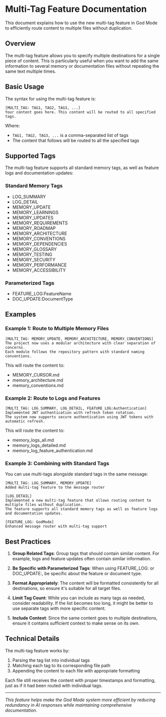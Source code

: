 # Multi-Tag Feature Documentation

This document explains how to use the new multi-tag feature in God Mode to efficiently route content to multiple files without duplication.

## Overview

The multi-tag feature allows you to specify multiple destinations for a single piece of content. This is particularly useful when you want to add the same information to several memory or documentation files without repeating the same text multiple times.

## Basic Usage

The syntax for using the multi-tag feature is:

```
[MULTI_TAG: TAG1, TAG2, TAG3, ...]
Your content goes here. This content will be routed to all specified tags.
```

Where:
- `TAG1, TAG2, TAG3, ...` is a comma-separated list of tags
- The content that follows will be routed to all the specified tags

## Supported Tags

The multi-tag feature supports all standard memory tags, as well as feature logs and documentation updates:

### Standard Memory Tags
- LOG_SUMMARY
- LOG_DETAIL
- MEMORY_UPDATE
- MEMORY_LEARNINGS
- MEMORY_UPDATES
- MEMORY_REQUIREMENTS
- MEMORY_ROADMAP
- MEMORY_ARCHITECTURE
- MEMORY_CONVENTIONS
- MEMORY_DEPENDENCIES
- MEMORY_GLOSSARY
- MEMORY_TESTING
- MEMORY_SECURITY
- MEMORY_PERFORMANCE
- MEMORY_ACCESSIBILITY

### Parameterized Tags
- FEATURE_LOG:FeatureName
- DOC_UPDATE:DocumentType

## Examples

### Example 1: Route to Multiple Memory Files

```
[MULTI_TAG: MEMORY_UPDATE, MEMORY_ARCHITECTURE, MEMORY_CONVENTIONS]
The project now uses a modular architecture with clear separation of concerns.
Each module follows the repository pattern with standard naming conventions.
```

This will route the content to:
- MEMORY_CURSOR.md
- memory_architecture.md
- memory_conventions.md

### Example 2: Route to Logs and Features

```
[MULTI_TAG: LOG_SUMMARY, LOG_DETAIL, FEATURE_LOG:Authentication]
Implemented JWT authentication with refresh token rotation.
The system now supports secure authentication using JWT tokens with automatic refresh.
```

This will route the content to:
- memory_logs_all.md
- memory_logs_detailed.md
- memory_log_feature_authentication.md

### Example 3: Combining with Standard Tags

You can use multi-tags alongside standard tags in the same message:

```
[MULTI_TAG: LOG_SUMMARY, MEMORY_UPDATE]
Added multi-tag feature to the message router

[LOG_DETAIL]
Implemented a new multi-tag feature that allows routing content to multiple files without duplication.
The feature supports all standard memory tags as well as feature logs and documentation updates.

[FEATURE_LOG: GodMode]
Enhanced message router with multi-tag support
```

## Best Practices

1. **Group Related Tags**: Group tags that should contain similar content. For example, logs and feature updates often contain similar information.

2. **Be Specific with Parameterized Tags**: When using FEATURE_LOG: or DOC_UPDATE:, be specific about the feature or document type.

3. **Format Appropriately**: The content will be formatted consistently for all destinations, so ensure it's suitable for all target files.

4. **Limit Tag Count**: While you can include as many tags as needed, consider readability. If the list becomes too long, it might be better to use separate tags with more specific content.

5. **Include Context**: Since the same content goes to multiple destinations, ensure it contains sufficient context to make sense on its own.

## Technical Details

The multi-tag feature works by:
1. Parsing the tag list into individual tags
2. Matching each tag to its corresponding file path
3. Appending the content to each file with appropriate formatting

Each file still receives the content with proper timestamps and formatting, just as if it had been routed with individual tags.

---

*This feature helps make the God Mode system more efficient by reducing redundancy in AI responses while maintaining comprehensive documentation.* 
